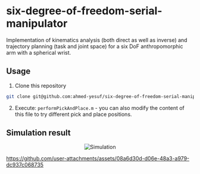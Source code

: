 # six-degree-of-freedom-serial-manipulator
Implementation of kinematics analysis (both direct as well as inverse) and trajectory planning (task and joint space) for a six DoF anthropomorphic arm with a spherical wrist.

## Usage
1. Clone this repository
```bash
git clone git@github.com:ahmed-yesuf/six-degree-of-freedom-serial-manipulator.git
```
2. Execute: `performPickAndPlace.m` - you can also modify the content of this file to try different pick and place positions.

## Simulation result
<div align="center">
  <img src="/docs/pick_and_place_sim.gif" alt="Simulation" />
</div>

https://github.com/user-attachments/assets/08a6d30d-d06e-48a3-a979-dc937c068735

